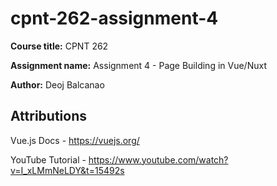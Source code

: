 # cpnt-262-assignment-4

**Course title:** CPNT 262

**Assignment name:** Assignment 4 - Page Building in Vue/Nuxt

**Author:** Deoj Balcanao

## Attributions
Vue.js Docs - https://vuejs.org/

YouTube Tutorial - https://www.youtube.com/watch?v=I_xLMmNeLDY&t=15492s
